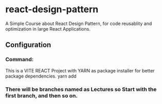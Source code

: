 # react-design-pattern
A Simple Course about React Design Pattern, for code reusablity and optimization in large React Applications. 
## Configuration
### Command:
This is a VITE REACT Project with YARN as package installer for better package dependencies. 
yarn add

### There will be branches named as Lectures so Start with the first branch, and then so on. 
